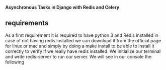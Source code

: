 **Asynchronous Tasks in Django with Redis and Celery**

## requirements
As a first requirement it is required to have python 3 and Redis installed in case of not having redis installed we can download it from the official page for linux or mac and simply by doing a make install to be able to install it correctly
to verify if we really have redis installed.
We initialize our terminal and write redis-server to run our server.
We will see in our console the following
